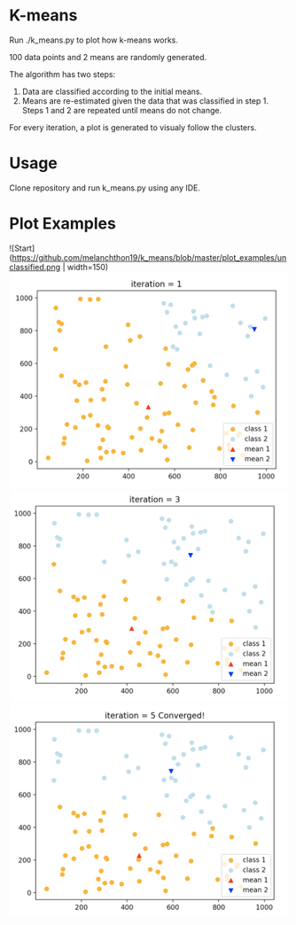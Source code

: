 # K-means
Run ./k_means.py to plot how k-means works.

100 data points and 2 means are randomly generated.

The algorithm has two steps:
1) Data are classified according to the initial means.
2) Means are re-estimated given the data that was classified in step 1.
Steps 1 and 2 are repeated until means do not change.

For every iteration, a plot is generated to visualy follow the clusters.

# Usage
Clone repository and run k_means.py using any IDE.

# Plot Examples

![Start](https://github.com/melanchthon19/k_means/blob/master/plot_examples/unclassified.png | width=150)
![First Iteration](https://github.com/melanchthon19/k_means/blob/master/plot_examples/i1.png)
![Third Iteration](https://github.com/melanchthon19/k_means/blob/master/plot_examples/i3.png)
![Converged Iteration](https://github.com/melanchthon19/k_means/blob/master/plot_examples/converged.png)
